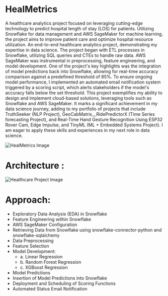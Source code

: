 # HealMetrics
A healthcare analytics project focused on leveraging cutting-edge technology to predict hospital length of stay (LOS) for patients. Utilizing Snowflake for data management and AWS SageMaker for machine learning, the project aims to improve patient care and optimize hospital resource utilization.
An end-to-end healthcare analytics project, demonstrating my expertise in data science. The project began with ETL processes in Snowflake, utilizing SQL queries and CTEs to handle raw data. AWS SageMaker was instrumental in preprocessing, feature engineering, and model development.
One of the project's key highlights was the integration of model predictions back into Snowflake, allowing for real-time accuracy comparison against a predefined threshold of 85%. To ensure ongoing model performance, I implemented an automated email notification system triggered by a scoring script, which alerts stakeholders if the model's accuracy falls below the set threshold.
This project exemplifies my ability to design and implement cloud-based solutions, leveraging tools such as Snowflake and AWS SageMaker. It marks a significant achievement in my data science journey, adding to my portfolio of projects that include TruthSeeker (NLP Project), GeoCabMatrix__RidePredictorX (Time Series forecasting Project), and Real-Time Hand Gesture Recognition Using ESP32 Rover Cam, Edge Impulse, and TinyML (ML + Embedded Systems Project). I am eager to apply these skills and experiences in my next role in data science.

![HealMetrics Image](https://github.com/AbhijithNidanakavi/HealMetrics/assets/91921508/4136df62-0a1d-425d-9c2b-20342332f74b)

# Architecture : 

![Healthcare Project Image](https://github.com/AbhijithNidanakavi/HealMetrics/assets/91921508/8b039f81-622f-4c90-8d1f-c2e9b939b20e)

# Approach:

   * Exploratory Data Analysis (EDA) in Snowflake
   * Feature Engineering within Snowflake
   * AWS SageMaker Configuration
   * Retrieving Data from Snowflake using snowflake-connector-python and snowflake-sqlalchemy
   * Data Preprocessing
   * Feature Selection
   * Model Development:
      * a. Linear Regression
      * b. Random Forest Regression
      * c. XGBoost Regression
   * Model Predictions
   * Insertion of Model Predictions into Snowflake
   * Deployment and Scheduling of Scoring Functions
   * Automated Status Email Notification
